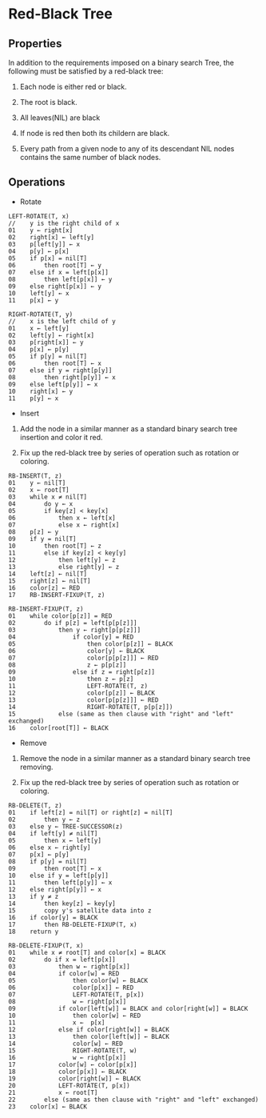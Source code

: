 # Red-Black Tree

## Properties

In addition to the requirements imposed on a binary search Tree, the following must be satisfied by a red-black tree:

1. Each node is either red or black.

2. The root is black.

3. All leaves(NIL) are black

4. If node is red then both its childern are black.

5. Every path from a given node to any of its descendant NIL nodes contains the same number of black nodes.

## Operations

- Rotate

```pseudocode
LEFT-ROTATE(T, x)  
//    y is the right child of x
01    y ← right[x]
02    right[x] ← left[y]
03    p[left[y]] ← x
04    p[y] ← p[x]
05    if p[x] = nil[T]
06        then root[T] ← y
07    else if x = left[p[x]]  
08        then left[p[x]] ← y
09    else right[p[x]] ← y
10    left[y] ← x
11    p[x] ← y
```

```pseudocode
RIGHT-ROTATE(T, y)  
//    x is the left child of y
01    x ← left[y]
02    left[y] ← right[x]
03    p[right[x]] ← y
04    p[x] ← p[y]
05    if p[y] = nil[T]
06        then root[T] ← x
07    else if y = right[p[y]]  
08        then right[p[y]] ← x  
09    else left[p[y]] ← x
10    right[x] ← y
11    p[y] ← x
```

- Insert

1. Add the node in a similar manner as a standard binary search tree insertion and color it red.

2. Fix up the red-black tree by series of operation such as rotation or coloring.

```pseudocode
RB-INSERT(T, z)  
01    y ← nil[T]
02    x ← root[T]
03    while x ≠ nil[T]
04        do y ← x
05        if key[z] < key[x]  
06            then x ← left[x]  
07            else x ← right[x]  
08    p[z] ← y
09    if y = nil[T]
10        then root[T] ← z
11        else if key[z] < key[y]
12            then left[y] ← z
13            else right[y] ← z
14    left[z] ← nil[T]
15    right[z] ← nil[T]
16    color[z] ← RED
17    RB-INSERT-FIXUP(T, z)
```

```pseudocode
RB-INSERT-FIXUP(T, z)
01    while color[p[z]] = RED  
02        do if p[z] = left[p[p[z]]]
03            then y ← right[p[p[z]]]
04                if color[y] = RED
05                    then color[p[z]] ← BLACK
06                    color[y] ← BLACK
07                    color[p[p[z]]] ← RED
08                    z ← p[p[z]]
09                else if z = right[p[z]]
10                    then z ← p[z]
11                    LEFT-ROTATE(T, z)
12                    color[p[z]] ← BLACK
13                    color[p[p[z]]] ← RED
14                    RIGHT-ROTATE(T, p[p[z]])
15            else (same as then clause with "right" and "left" exchanged)
16    color[root[T]] ← BLACK
```

- Remove

1. Remove the node in a similar manner as a standard binary search tree removing.

2. Fix up the red-black tree by series of operation such as rotation or coloring.

```pseudocode
RB-DELETE(T, z)
01    if left[z] = nil[T] or right[z] = nil[T]
02        then y ← z
03    else y ← TREE-SUCCESSOR(z)
04    if left[y] ≠ nil[T]
05        then x ← left[y]
06    else x ← right[y]
07    p[x] ← p[y]
08    if p[y] = nil[T]
09        then root[T] ← x
10    else if y = left[p[y]]
11        then left[p[y]] ← x
12    else right[p[y]] ← x
13    if y ≠ z
14        then key[z] ← key[y]
15        copy y's satellite data into z
16    if color[y] = BLACK
17        then RB-DELETE-FIXUP(T, x)
18    return y
```

```pseudocode
RB-DELETE-FIXUP(T, x)
01    while x ≠ root[T] and color[x] = BLACK  
02        do if x = left[p[x]]
03            then w ← right[p[x]]
04            if color[w] = RED
05                then color[w] ← BLACK
06                color[p[x]] ← RED
07                LEFT-ROTATE(T, p[x])
08                w ← right[p[x]]
09            if color[left[w]] = BLACK and color[right[w]] = BLACK
10                then color[w] ← RED
11                x ←  p[x]
12            else if color[right[w]] = BLACK
13                then color[left[w]] ← BLACK
14                color[w] ← RED
15                RIGHT-ROTATE(T, w)
16                w ← right[p[x]]
17            color[w] ← color[p[x]]
18            color[p[x]] ← BLACK
19            color[right[w]] ← BLACK
20            LEFT-ROTATE(T, p[x])
21            x ← root[T]
22        else (same as then clause with "right" and "left" exchanged)
23    color[x] ← BLACK
```
